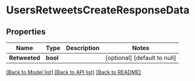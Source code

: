 # UsersRetweetsCreateResponseData

## Properties
Name | Type | Description | Notes
------------ | ------------- | ------------- | -------------
**Retweeted** | **bool** |  | [optional] [default to null]

[[Back to Model list]](../README.md#documentation-for-models) [[Back to API list]](../README.md#documentation-for-api-endpoints) [[Back to README]](../README.md)

